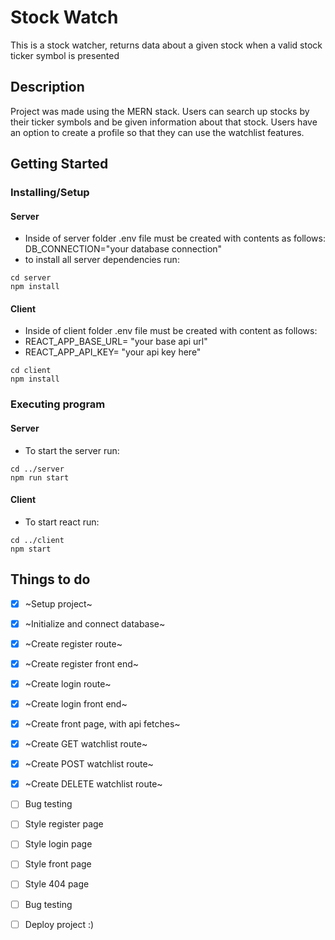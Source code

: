 # Stock Watch

This is a stock watcher, returns data about a given stock when a valid stock ticker symbol is presented

## Description

Project was made using the MERN stack. Users can search up stocks by their ticker symbols and be given information about that stock. Users have an option to create a profile so that they can use the watchlist features.
## Getting Started

### Installing/Setup
#### Server 
* Inside of server folder .env file must be created with contents as follows: DB_CONNECTION="your database connection"
* to install all server dependencies run:

```
cd server
npm install
```
#### Client
* Inside of client folder .env file must be created with content as follows: 
* REACT_APP_BASE_URL= "your base api url" 
* REACT_APP_API_KEY= "your api key here"

```
cd client
npm install
```

### Executing program
#### Server

* To start the server run:

```
cd ../server
npm run start
```

#### Client
* To start react run:

```
cd ../client
npm start
```

## Things to do
- [x] ~Setup project~
- [x] ~Initialize and connect database~
- [x] ~Create register route~
- [x] ~Create register front end~
- [x] ~Create login route~
- [x] ~Create login front end~
- [x] ~Create front page, with api fetches~
- [x] ~Create GET watchlist route~
- [x] ~Create POST watchlist route~
- [x] ~Create DELETE watchlist route~
- [ ] Bug testing
- [ ] Style register page
- [ ] Style login page
- [ ] Style front page
- [ ] Style 404 page
- [ ] Bug testing
- [ ] Deploy project :)





